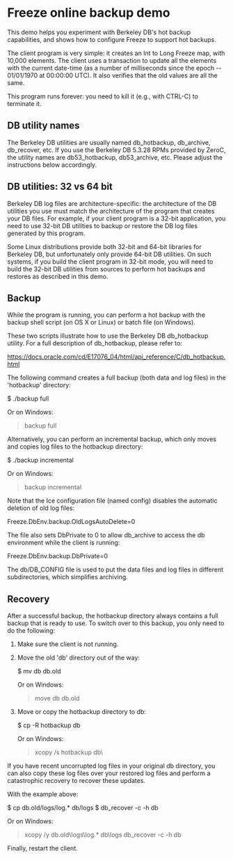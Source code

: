 Freeze online backup demo
=========================

This demo helps you experiment with Berkeley DB's hot backup
capabilities, and shows how to configure Freeze to support hot
backups.

The client program is very simple: it creates an Int to Long Freeze
map, with 10,000 elements. The client uses a transaction to update all
the elements with the current date-time (as a number of milliseconds
since the epoch -- 01/01/1970 at 00:00:00 UTC). It also verifies that
the old values are all the same.

This program runs forever: you need to kill it (e.g., with CTRL-C) to
terminate it.

DB utility names
----------------

The Berkeley DB utilities are usually named db_hotbackup, db_archive,
db_recover, etc. If you use the Berkeley DB 5.3.28 RPMs provided
by ZeroC, the utility names are db53_hotbackup, db53_archive, etc.
Please adjust the instructions below accordingly.

DB utilities: 32 vs 64 bit
--------------------------

Berkeley DB log files are architecture-specific: the architecture of
the DB utilities you use must match the architecture of the program
that creates your DB files. For example, if your client program is a
32-bit application, you need to use 32-bit DB utilities to backup or
restore the DB log files generated by this program.

Some Linux distributions provide both 32-bit and 64-bit libraries for
Berkeley DB, but unfortunately only provide 64-bit DB utilities. On
such systems, if you build the client program in 32-bit mode, you will
need to build the 32-bit DB utilities from sources to perform hot
backups and restores as described in this demo.

Backup
------

While the program is running, you can perform a hot backup with the
backup shell script (on OS X or Linux) or batch file (on Windows).

These two scripts illustrate how to use the Berkeley DB db_hotbackup
utility. For a full description of db_hotbackup, please refer to:

  https://docs.oracle.com/cd/E17076_04/html/api_reference/C/db_hotbackup.html

The following command creates a full backup (both data and log files)
in the 'hotbackup' directory:

 $ ./backup full

Or on Windows:

 > backup full

Alternatively, you can perform an incremental backup, which only moves
and copies log files to the hotbackup directory:

 $ ./backup incremental

Or on Windows:

 > backup incremental

Note that the Ice configuration file (named config) disables the
automatic deletion of old log files:

Freeze.DbEnv.backup.OldLogsAutoDelete=0

The file also sets DbPrivate to 0 to allow db_archive to access the db
environment while the client is running:

Freeze.DbEnv.backup.DbPrivate=0

The db/DB_CONFIG file is used to put the data files and log files in
different subdirectories, which simplifies archiving.

Recovery
--------

After a successful backup, the hotbackup directory always contains
a full backup that is ready to use. To switch over to this backup, you
only need to do the following:

 1. Make sure the client is not running.

 2. Move the old 'db' directory out of the way:

    $ mv db db.old

    Or on Windows:

    > move db db.old

 3. Move or copy the hotbackup directory to db:

    $ cp -R hotbackup db

    Or on Windows:

    > xcopy /s hotbackup db\

If you have recent uncorrupted log files in your original db
directory, you can also copy these log files over your restored log
files and perform a catastrophic recovery to recover these updates.

With the example above:

  $ cp db.old/logs/log.* db/logs
  $ db_recover -c -h db

Or on Windows:

  > xcopy /y db.old\logs\log.* db\logs
  > db_recover -c -h db

Finally, restart the client.
